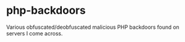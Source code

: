 # php-backdoors
Various obfuscated/deobfuscated malicious PHP backdoors found on servers I come across.
